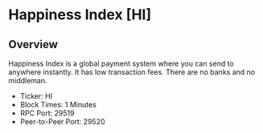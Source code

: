 # Happiness Index [HI]

## Overview

Happiness Index is a global payment system where you can send to anywhere instantly. It has low transaction fees. There are no banks and no middleman.

* Ticker: HI
* Block Times: 1 Minutes
* RPC Port: 29519
* Peer-to-Peer Port: 29520
